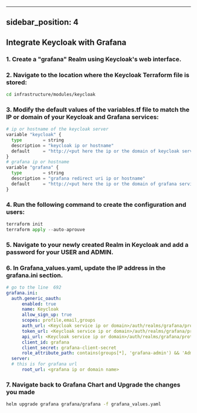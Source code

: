 
---
sidebar_position: 4
---


## Integrate Keycloak with Grafana

### 1. Create a "grafana" Realm using Keycloak's web interface.

### 2. Navigate to the location where the Keycloak Terraform file is stored:

```bash
cd infrastructure/modules/keycloak
```
### 3. Modify the default values of the variables.tf file to match the IP or domain of your Keycloak and Grafana services:

```python
# ip or hostname of the keycloak server
variable "keycloak" {
  type        = string 
  description = "keycloak ip or hostname"
  default     = "http://<put here the ip or the domain of keycloak service>"
}
# grafana ip or hostname
variable "grafana" {
  type        = string 
  description = "grafana redirect uri ip or hostname"
  default     = "http://<put here the ip or the domain of grafana service>/login/generic_oauth"
}
```

### 4. Run the following command to create the configuration and users:

```python
terraform init
terraform apply --auto-aprouve
```

### 5. Navigate to your newly created Realm in Keycloak and add a password for your **USER** and **ADMIN**.

### 6. In Grafana_values.yaml, update the IP address in the grafana.ini section.

```yaml
# go to the line  692
grafana.ini:
  auth.generic_oauth:
      enabled: true
      name: Keycloak
      allow_sign_up: true
      scopes: profile,email,groups
      auth_url: <Keycloak service ip or domain>/auth/realms/grafana/protocol/openid-connect/auth
      token_url: <Keycloak service ip or domain>/auth/realms/grafana/protocol/openid-connect/token
      api_url: <Keycloak service ip or domain>/auth/realms/grafana/protocol/openid-connect/userinfo
      client_id: grafana
      client_secret: grafana-client-secret
      role_attribute_path: contains(groups[*], 'grafana-admin') && 'Admin' || contains(groups[*], 'grafana-dev') && 'Editor' || 'Viewer'
  server:
  # this is for grafana url
      root_url: <grafana ip or domain name>
```

### 7. Navigate back to Grafana Chart and Upgrade the changes you made 

```bash
helm upgrade grafana grafana/grafana -f grafana_values.yaml
```